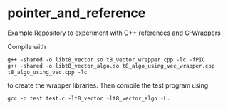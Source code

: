 # pointer_and_reference
Example Repository to experiment with C++ references and C-Wrappers


Compile with
```
g++ -shared -o libt8_vector.so t8_vector_wrapper.cpp -lc -fPIC
g++ -shared -o libt8_vector_algo.so t8_algo_using_vec_wrapper.cpp t8_algo_using_vec.cpp -lc
```
to create the wrapper libraries. 
Then compile the test program using
```
gcc -o test test.c -lt8_vector -lt8_vector_algo -L.
```
